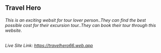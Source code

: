 ## Travel Hero


###### This is an exciting websit for tour lover person..They can find the best possible cost for their excursion tour..They can book their tour through this website.

###### Live Site Link: https://travelhero66.web.app